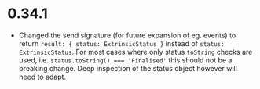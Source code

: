 # 0.34.1

- Changed the send signature (for future expansion of eg. events) to return `result: { status: ExtrinsicStatus }` instead of `status: ExtrinsicStatus`. For most cases where only status `toString` checks are used, i.e. `status.toString() === 'Finalised'` this should not be a breaking change. Deep inspection of the status object however will need to adapt.
